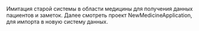 Имитация старой системы в области медицины для получения данных пациентов и заметок.
Далее смотреть проект NewMedicineApplication, для импорта в новую систему данных.
